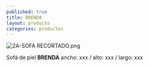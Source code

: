 ```yaml
---
published: true
title: BRENDA
layout: producto
categories: productos
---
```

![2A-SOFA RECORTADO.png]({{site.baseurl}}/media/2A-SOFA%20RECORTADO.png)

Sofá de piel
**BRENDA**
ancho: xxx / alto: xxx / largo: xxx

